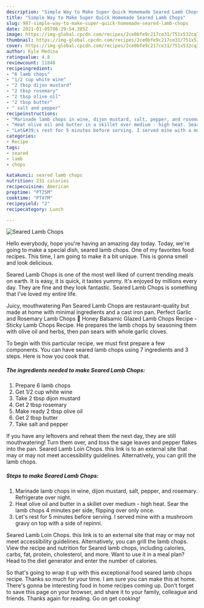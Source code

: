 ```yaml
---
description: "Simple Way to Make Super Quick Homemade Seared Lamb Chops"
title: "Simple Way to Make Super Quick Homemade Seared Lamb Chops"
slug: 987-simple-way-to-make-super-quick-homemade-seared-lamb-chops
date: 2021-01-05T06:29:54.385Z
image: https://img-global.cpcdn.com/recipes/2ce0bfe9c217ce31/751x532cq70/seared-lamb-chops-recipe-main-photo.jpg
thumbnail: https://img-global.cpcdn.com/recipes/2ce0bfe9c217ce31/751x532cq70/seared-lamb-chops-recipe-main-photo.jpg
cover: https://img-global.cpcdn.com/recipes/2ce0bfe9c217ce31/751x532cq70/seared-lamb-chops-recipe-main-photo.jpg
author: Kyle Medina
ratingvalue: 4.8
reviewcount: 11848
recipeingredient:
- "6 lamb chops"
- "1/2 cup white wine"
- "2 tbsp dijon mustard"
- "2 tbsp rosemary"
- "2 tbsp olive oil"
- "2 tbsp butter"
- " salt and pepper"
recipeinstructions:
- "Marinade lamb chops in wine, dijon mustard, salt, pepper, and rosemary. Refrigerate over night."
- "Heat olive oil and butter in a skillet over medium - high heat. Sear the lamb chops 4 minutes per side, flipping over only once."
- "Let&#39;s rest for 5 minutes before serving. I served mine with a mushroom gravy on top with a side of repinni."
categories:
- Recipe
tags:
- seared
- lamb
- chops

katakunci: seared lamb chops 
nutrition: 231 calories
recipecuisine: American
preptime: "PT25M"
cooktime: "PT47M"
recipeyield: "2"
recipecategory: Lunch

---
```



![Seared Lamb Chops](https://img-global.cpcdn.com/recipes/2ce0bfe9c217ce31/751x532cq70/seared-lamb-chops-recipe-main-photo.jpg)

Hello everybody, hope you're having an amazing day today. Today, we're going to make a special dish, seared lamb chops. One of my favorites food recipes. This time, I am going to make it a bit unique. This is gonna smell and look delicious.

Seared Lamb Chops is one of the most well liked of current trending meals on earth. It is easy, it is quick, it tastes yummy. It's enjoyed by millions every day. They are fine and they look fantastic. Seared Lamb Chops is something that I've loved my entire life.

Juicy, mouthwatering Pan Seared Lamb Chops are restaurant-quality but made at home with minimal ingredients and a cast iron pan. Perfect Garlic and Rosemary Lamb Chops 🥩 Honey Balsamic Glazed Lamb Chops Recipe - Sticky Lamb Chops Recipe. He prepares the lamb chops by seasoning them with olive oil and herbs, then pan sears with whole garlic cloves.


To begin with this particular recipe, we must first prepare a few components. You can have seared lamb chops using 7 ingredients and 3 steps. Here is how you cook that.

<!--inarticleads1-->

##### The ingredients needed to make Seared Lamb Chops:

1. Prepare 6 lamb chops
1. Get 1/2 cup white wine
1. Take 2 tbsp dijon mustard
1. Get 2 tbsp rosemary
1. Make ready 2 tbsp olive oil
1. Get 2 tbsp butter
1. Take  salt and pepper


If you have any leftovers and reheat them the next day, they are still mouthwatering! Turn them over, and toss the sage leaves and pepper flakes into the pan. Seared Lamb Loin Chops. this link is to an external site that may or may not meet accessibility guidelines. Alternatively, you can grill the lamb chops. 

<!--inarticleads2-->

##### Steps to make Seared Lamb Chops:

1. Marinade lamb chops in wine, dijon mustard, salt, pepper, and rosemary. Refrigerate over night.
1. Heat olive oil and butter in a skillet over medium - high heat. Sear the lamb chops 4 minutes per side, flipping over only once.
1. Let&#39;s rest for 5 minutes before serving. I served mine with a mushroom gravy on top with a side of repinni.


Seared Lamb Loin Chops. this link is to an external site that may or may not meet accessibility guidelines. Alternatively, you can grill the lamb chops. View the recipe and nutrition for Seared lamb chops, including calories, carbs, fat, protein, cholesterol, and more. Want to use it in a meal plan? Head to the diet generator and enter the number of calories. 

So that's going to wrap it up with this exceptional food seared lamb chops recipe. Thanks so much for your time. I am sure you can make this at home. There's gonna be interesting food in home recipes coming up. Don't forget to save this page on your browser, and share it to your family, colleague and friends. Thanks again for reading. Go on get cooking!
